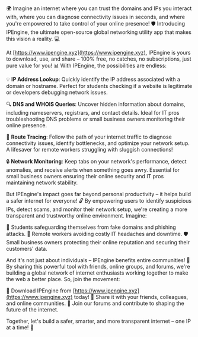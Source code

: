 🌍️ Imagine an internet where you can trust the domains and IPs you interact with, where you can diagnose connectivity issues in seconds, and where you're empowered to take control of your online presence! 🛡️ Introducing IPEngine, the ultimate open-source global networking utility app that makes this vision a reality. 💻

At [https://www.ipengine.xyz](https://www.ipengine.xyz), IPEngine is yours to download, use, and share – 100% free, no catches, no subscriptions, just pure value for you! 📊 With IPEngine, the possibilities are endless:

💡 **IP Address Lookup**: Quickly identify the IP address associated with a domain or hostname. Perfect for students checking if a website is legitimate or developers debugging network issues.

🔍 **DNS and WHOIS Queries**: Uncover hidden information about domains, including nameservers, registrars, and contact details. Ideal for IT pros troubleshooting DNS problems or small business owners monitoring their online presence.

📍 **Route Tracing**: Follow the path of your internet traffic to diagnose connectivity issues, identify bottlenecks, and optimize your network setup. A lifesaver for remote workers struggling with sluggish connections!

🔒 **Network Monitoring**: Keep tabs on your network's performance, detect anomalies, and receive alerts when something goes awry. Essential for small business owners ensuring their online security and IT pros maintaining network stability.

But IPEngine's impact goes far beyond personal productivity – it helps build a safer internet for everyone! 🔓 By empowering users to identify suspicious IPs, detect scams, and monitor their network setup, we're creating a more transparent and trustworthy online environment. Imagine:

🏫 Students safeguarding themselves from fake domains and phishing attacks.
💼 Remote workers avoiding costly IT headaches and downtime.
🛡️ Small business owners protecting their online reputation and securing their customers' data.

And it's not just about individuals – IPEngine benefits entire communities! 🌟 By sharing this powerful tool with friends, online groups, and forums, we're building a global network of internet enthusiasts working together to make the web a better place. So, join the movement:

🚀 Download IPEngine from [https://www.ipengine.xyz](https://www.ipengine.xyz) today!
🤝 Share it with your friends, colleagues, and online communities.
💬 Join our forums and contribute to shaping the future of the internet.

Together, let's build a safer, smarter, and more transparent internet – one IP at a time! 🌟